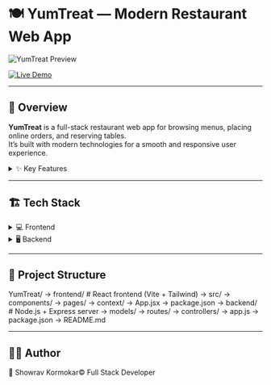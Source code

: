 # 🍽️ YumTreat — Modern Restaurant Web App

![YumTreat Preview](https://your-image-link-here.com/preview.png)

[![Live Demo](https://img.shields.io/badge/Live-Demo-green)](https://yumtreat.vercel.app)

---

## 📖 Overview

**YumTreat** is a full-stack restaurant web app for browsing menus, placing online orders, and reserving tables.  
It’s built with modern technologies for a smooth and responsive user experience.  

<details>
<summary>✨ Key Features</summary>

- 🧾 **Menu Browsing** — Explore categories like chicken, rice, pizza, and more.  
- 🛒 **Online Ordering** — Place orders with real-time status updates.  
- 📅 **Table Reservation** — Reserve tables at preferred times.  
- 🧑‍💻 **User Authentication** — Secure JWT-based login and signup.  
- ⭐ **Review System** — Customers can rate and review dishes.  
- ⚙️ **Admin Dashboard** — Manage menu, orders, and users.  
- 📱 **Responsive Design** — Works on desktop, tablet, and mobile.  

</details>

---

## 🏗️ Tech Stack

<details>
<summary>💻 Frontend</summary>

- ⚛️ React.js v19.0.0  
- 🎨 Tailwind CSS v4.0.17  
- 🔄 React Router DOM v7.4.1  
- 🌐 Axios v1.9.0  
- 🎡 React Loader Spinner v6.1.6  
- ⚙️ Vite v6.2.0 (fast build & dev server)

</details>

<details>
<summary>🖥️ Backend</summary>

- 🧩 Node.js  
- 🚀 Express.js v5.1.0  
- 🍃 MongoDB (Mongoose v8.13.1)  
- 🔐 JWT (jsonwebtoken v9.0.2)  
- 🧱 Zod v3.24.2 (Validation)  
- 🔄 CORS v2.8.5 & Dotenv v16.4.7  
- 🧂 Bcrypt v5.1.1 (Password Encryption)

</details>

---

## 📂 Project Structure

YumTreat/
→ frontend/                 # React frontend (Vite + Tailwind)
  → src/
    → components/
    → pages/
    → context/
    → App.jsx
  → package.json
→ backend/                  # Node.js + Express server
  → models/
  → routes/
  → controllers/
  → app.js
  → package.json
→ README.md

---
## 🧑‍💻 Author

👤 Showrav Kormokar©
Full Stack Developer
